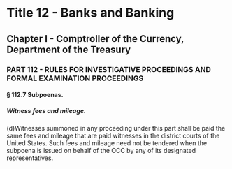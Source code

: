 
# Title 12 - Banks and Banking
## Chapter I - Comptroller of the Currency, Department of the Treasury
### PART 112 - RULES FOR INVESTIGATIVE PROCEEDINGS AND FORMAL EXAMINATION PROCEEDINGS
#### § 112.7 Subpoenas.
##### Witness fees and mileage.

(d)Witnesses summoned in any proceeding under this part shall be paid the same fees and mileage that are paid witnesses in the district courts of the United States. Such fees and mileage need not be tendered when the subpoena is issued on behalf of the OCC by any of its designated representatives.
